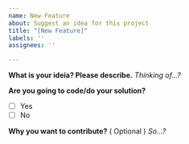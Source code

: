 ```yaml
---
name: New Feature
about: Suggest an idea for this project
title: "[New Feature]"
labels: ''
assignees: ''

---
```


**What is your ideia? Please describe.**
*Thinking of...?*

**Are you going to code/do your solution?**
- [ ] Yes
- [ ] No

**Why you want to contribute?** ( Optional )
*So...?*
